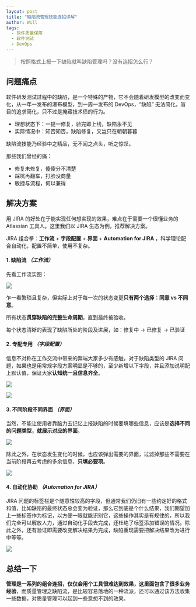 ```yaml
---
layout: post
title: "缺陷流管理技能连招详解"
author: Will
tags: 
  - 软件质量保障
  - 软件测试
  - DevOps
---
```


> 按照格式上报一下缺陷就叫缺陷管理吗？没有连招怎么行？

## 问题痛点

软件研发测试过程中的缺陷，是一个特殊的产物，它不会随着研发模型的改变而变化，从一年一发布的瀑布模型，到一周一发布的 DevOps，“缺陷” 无法简化，盲目的追求简化，只不过是掩藏技术债的行为。

- 理想状态下：一提一修复，验完即上线，缺陷永不见
- 实际情况中：知否知否，缺陷修复，又岂只在朝朝暮暮

缺陷流技能乃经验中之精品，无不闻之点头，听之惊叹。

那些我们曾经的痛：
- 修复未修复，傻傻分不清楚
- 踩坑再翻车，打脸没商量
- 敏捷与流程，何以兼得

## 解决方案

用 JIRA 的好处在于能实现任何想实现的效果，难点在于需要一个很懂业务的 Atlassian 工具人。这里我们以 JIRA 生态为例，推荐解决方案。

JIRA 组合拳：**工作流** + **字段配置** + **界面** + **Automation for JIRA** ，科学理论配合自动化，配置不简单，使用不复杂。

#### 1. 缺陷流 *（工作流）*
先看工作流实图：

![](https://upload-images.jianshu.io/upload_images/10830756-b085a81adb1427ec.png?imageMogr2/auto-orient/strip%7CimageView2/2/w/1240)

乍一看繁琐且复杂，但实际上对于每一次的状态变更**只有两个选择：同意 vs 不同意**。

所有状态**贯穿缺陷的完整生命周期**，直到最终被验收。

每个状态清晰的表现了缺陷所处的阶段及进展，如：修复中 -> 已修复 -> 已验证

#### 2. 专配专用 *（字段配置）*

信息不对称在工作交流中带来的弊端大家多少有感触，对于缺陷类型的 JIRA 问题，如果也是用常规字段方案明显是不够的，至少新增以下字段，并且添加说明配上默认值，保证大家**认知统一且信息齐全**。

![](https://upload-images.jianshu.io/upload_images/10830756-2191aa1c90c20a59.png?imageMogr2/auto-orient/strip%7CimageView2/2/w/1240)

![](https://upload-images.jianshu.io/upload_images/10830756-20a2095d3d4bfbfe.png?imageMogr2/auto-orient/strip%7CimageView2/2/w/1240)

#### 3. 不同阶段不同界面 *（界面）*

当然，不能让使用者靠脑力去记忆上报缺陷的时候要填哪些信息，应该是**选择不同的问题类型，就展示对应的界面**。

![](https://upload-images.jianshu.io/upload_images/10830756-f9604f365203f861.gif?imageMogr2/auto-orient/strip)

除此之外，在状态发生变化的时候，也应该弹出需要的界面，过滤掉那些不需要在当前阶段再去考虑的多余信息，**只填必要项**。

![](https://upload-images.jianshu.io/upload_images/10830756-5f0452a4d3d3e48b.gif?imageMogr2/auto-orient/strip)


#### 4. 自动化协助 *（Automation for JIRA）*

JIRA 问题的标签栏是个随意性较高的字段，但通常我们仍旧有一些约定好的格式和值，比如缺陷的最终状态总会变为验证，那么它到底是个什么结果，我们期望加上一些标签作为标记，以方便一眼就能识别它，这些操作其实是有规律的，所以我们完全可以解放人力，通过自动化手段去完成，还杜绝了标签添加错误的情况。除此之外，还有验证即需要改变解决结果为完成，缺陷重现需要把解决结果改为进行中等等。

![](https://upload-images.jianshu.io/upload_images/10830756-93ae5b23994b976c.png?imageMogr2/auto-orient/strip%7CimageView2/2/w/1240)

## 总结一下

**管理是一系列的组合连招，仅仅会用个工具很难达到效果，这里面包含了很多业务经验**，而质量管理之缺陷流，是比较容易落地的一种流派，还可以通过该方法收集一些数据，对质量管理可以起到一些意想不到的效果。
